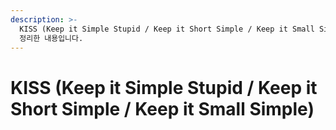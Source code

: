 ```yaml
---
description: >-
  KISS (Keep it Simple Stupid / Keep it Short Simple / Keep it Small Simple)를
  정리한 내용입니다.
---
```


# KISS (Keep it Simple Stupid / Keep it Short Simple / Keep it Small Simple)

